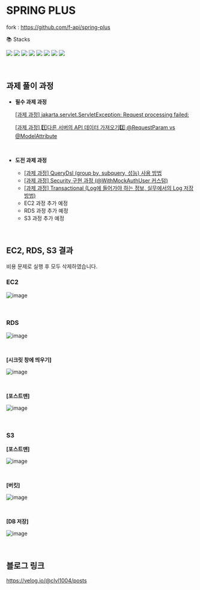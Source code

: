 # SPRING PLUS

fork : https://github.com/f-api/spring-plus

📚 Stacks

<img src="https://img.shields.io/badge/spring-6DB33F?style=for-the-badge&logo=spring&logoColor=white"> <img src="https://img.shields.io/badge/springboot-6DB33F?style=for-the-badge&logo=springboot&logoColor=white"> <img src="https://img.shields.io/badge/git-F05032?style=for-the-badge&logo=git&logoColor=white"> <img src="https://img.shields.io/badge/gradle-02303A?style=for-the-badge&logo=gradle&logoColor=white"> <img src="https://img.shields.io/badge/mysql-4479A1?style=for-the-badge&logo=mysql&logoColor=white"> <img src="https://img.shields.io/badge/java-007396?style=for-the-badge&logo=java&logoColor=white"> <img src="https://img.shields.io/badge/github-181717?style=for-the-badge&logo=github&logoColor=white"> <img src="https://img.shields.io/badge/aws-232F3E?style=for-the-badge&logo=amazonaws&logoColor=white">

<br>

## 과제 풀이 과정

- **필수 과제 과정**

  [ [과제 과정] jakarta.servlet.ServletException: Request processing failed:](https://velog.io/@clvl1004/%EA%B3%BC%EC%A0%9C-%EA%B3%BC%EC%A0%95-jakarta.servlet.ServletException-Request-processing-failed)

  [[과제 과정] 1️⃣다른 서버의 API 데이터 가져오기2️⃣ @RequestParam vs @ModelAttribute](https://velog.io/@clvl1004/%ED%94%8C%EB%9F%AC%EC%8A%A4-%EC%A3%BC%EC%B0%A8-%EA%B3%BC%EC%A0%95)

<br>

- **도전 과제 과정**

    - [[과제 과정] QueryDsl (group by, subquery, 성능) 사용 방법](https://velog.io/@clvl1004/%EA%B3%BC%EC%A0%9C-%EA%B3%BC%EC%A0%95-QueryDsl-group-by-subquery)
    - [[과제 과정] Security 구현 과정 (@WithMockAuthUser 커스텀)](https://velog.io/@clvl1004/%EA%B3%BC%EC%A0%9C-%EA%B3%BC%EC%A0%95-Security-%EA%B5%AC%ED%98%84-%EA%B3%BC%EC%A0%95-WithMockAuthUser-%EC%BB%A4%EC%8A%A4%ED%85%80)
    - [[과제 과정] Transactional (Log에 들어가야 하는 정보,  실무에서의 Log 저장 방법)](https://velog.io/@clvl1004/transactional-%EB%8F%84%EC%A0%84-%EA%B8%B0%EB%8A%A5-%EA%B3%BC%EC%A0%95)
    - EC2 과정 추가 예정
    - RDS 과정 추가 예정
    - S3 과정 추가 예정

<br>

## EC2, RDS, S3  결과

비용 문제로 실행 후 모두 삭제하였습니다.

### EC2

![image](https://github.com/user-attachments/assets/c31fee5b-33fe-4204-81b9-c838c406f8da)

<br>

### RDS

![image](https://github.com/user-attachments/assets/614c9d42-5096-4248-81ff-57e7979f4d6e)

<br>

**[시크릿 창에 띄우기]**

![image](https://github.com/user-attachments/assets/b74361ef-f31d-46c5-be9a-871f59c73359)

<br>

**[포스트맨]**

![image](https://github.com/user-attachments/assets/30fb405f-7ab5-48c6-802f-0282dd9b6147)

<br>

### S3

**[포스트맨]**

![image](https://github.com/user-attachments/assets/a1d36696-caeb-482a-bee5-28e2b40fbf79)

<br>

**[버킷]**

![image](https://github.com/user-attachments/assets/305ac723-e8cd-4a2b-89f7-789357df7471)

<br>

**[DB 저장]**

![image](https://github.com/user-attachments/assets/3c02e71a-8a6b-4739-9ac3-c0af7c413470)

<br>

## 블로그 링크

https://velog.io/@clvl1004/posts